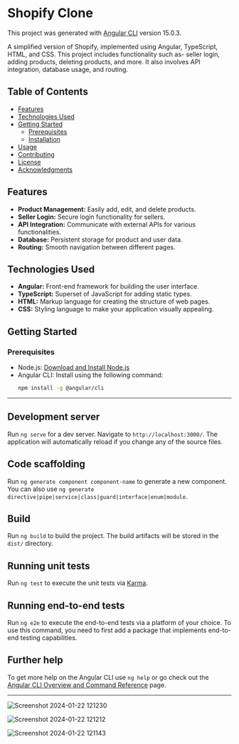 # Shopify Clone

This project was generated with [Angular CLI](https://github.com/angular/angular-cli) version 15.0.3.


A simplified version of Shopify, implemented using Angular, TypeScript, HTML, and CSS. This project includes functionality such as- seller login, adding products, deleting products, and more. It also involves API integration, database usage, and routing.

## Table of Contents

- [Features](#features)
- [Technologies Used](#technologies-used)
- [Getting Started](#getting-started)
  - [Prerequisites](#prerequisites)
  - [Installation](#installation)
- [Usage](#usage)
- [Contributing](#contributing)
- [License](#license)
- [Acknowledgments](#acknowledgments)

## Features

- **Product Management:** Easily add, edit, and delete products.
- **Seller Login:** Secure login functionality for sellers.
- **API Integration:** Communicate with external APIs for various functionalities.
- **Database:** Persistent storage for product and user data.
- **Routing:** Smooth navigation between different pages.

## Technologies Used

- **Angular:** Front-end framework for building the user interface.
- **TypeScript:** Superset of JavaScript for adding static types.
- **HTML:** Markup language for creating the structure of web pages.
- **CSS:** Styling language to make your application visually appealing.

## Getting Started

### Prerequisites

- Node.js: [Download and Install Node.js](https://nodejs.org/)
- Angular CLI: Install using the following command:
  ```bash
  npm install -g @angular/cli


-----------------------------------------------------------------------------------------------------------------------

## Development server

Run `ng serve` for a dev server. Navigate to `http://localhost:3000/`. The application will automatically reload if you change any of the source files.

## Code scaffolding

Run `ng generate component component-name` to generate a new component. You can also use `ng generate directive|pipe|service|class|guard|interface|enum|module`.

## Build

Run `ng build` to build the project. The build artifacts will be stored in the `dist/` directory.

## Running unit tests

Run `ng test` to execute the unit tests via [Karma](https://karma-runner.github.io).

## Running end-to-end tests

Run `ng e2e` to execute the end-to-end tests via a platform of your choice. To use this command, you need to first add a package that implements end-to-end testing capabilities.

## Further help

To get more help on the Angular CLI use `ng help` or go check out the [Angular CLI Overview and Command Reference](https://angular.io/cli) page.


-------------------------------------------------------------------------------------------------------------



![Screenshot 2024-01-22 121230](https://github.com/Praveenkumar625/Shopify-Angular/assets/116333254/b5bdeddb-ea45-4c8f-ba60-35a876dfa692)

![Screenshot 2024-01-22 121212](https://github.com/Praveenkumar625/Shopify-Angular/assets/116333254/ba8eb1a1-1020-4db6-ac1c-db9ed146e362)

![Screenshot 2024-01-22 121143](https://github.com/Praveenkumar625/Shopify-Angular/assets/116333254/8c443906-3aa5-4d0d-9102-484b33076b96)
